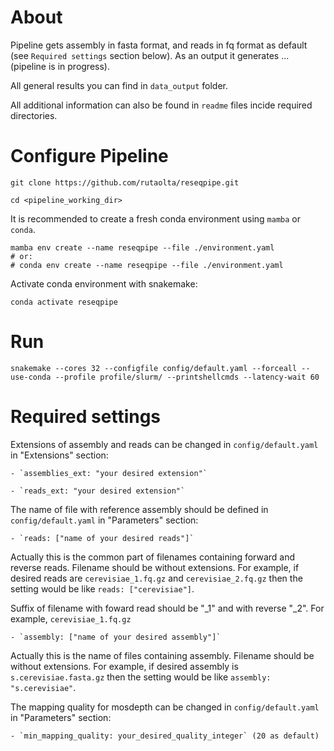 # About

Pipeline gets assembly in fasta format, and reads in fq format as default (see `Required settings` section below). 
As an output it generates ... (pipeline is in progress).

All general results you can find in `data_output` folder.

All additional information can also be found in `readme` files incide required directories.

# Configure Pipeline

`git clone https://github.com/rutaolta/reseqpipe.git`

`cd <pipeline_working_dir>`

It is recommended to create a fresh conda environment using `mamba` or `conda`.

```
mamba env create --name reseqpipe --file ./environment.yaml
# or:
# conda env create --name reseqpipe --file ./environment.yaml
```

Activate conda environment with snakemake:

`conda activate reseqpipe`

# Run

`snakemake --cores 32 --configfile config/default.yaml --forceall --use-conda --profile profile/slurm/ --printshellcmds --latency-wait 60`

# Required settings

Extensions of assembly and reads can be changed in `config/default.yaml` in "Extensions" section:

    - `assemblies_ext: "your desired extension"`
    
    - `reads_ext: "your desired extension"`

The name of file with reference assembly should be defined in `config/default.yaml` in "Parameters" section:

    - `reads: ["name of your desired reads"]`

Actually this is the common part of filenames containing forward and reverse reads. Filename should be without extensions. For example, if desired reads are `cerevisiae_1.fq.gz` and `cerevisiae_2.fq.gz` then the setting would be like `reads: ["cerevisiae"]`.

Suffix of filename with foward read should be "_1" and with reverse "_2". For example, `cerevisiae_1.fq.gz`

    - `assembly: ["name of your desired assembly"]`

Actually this is the name of files containing assembly. Filename should be without extensions. For example, if desired assembly is `s.cerevisiae.fasta.gz` then the setting would be like `assembly: "s.cerevisiae"`.

The mapping quality for mosdepth can be changed in `config/default.yaml` in "Parameters" section:

    - `min_mapping_quality: your_desired_quality_integer` (20 as default)
